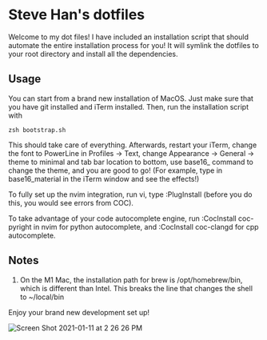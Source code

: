 # Steve Han's dotfiles
Welcome to my dot files! 
I have included an installation script that should automate the entire installation process for you! It will symlink the dotfiles to your root directory and install all the dependencies. 
## Usage
You can start from a brand new installation of MacOS. Just make sure that you have git installed and iTerm installed.
Then, run the installation script with 

```
zsh bootstrap.sh
```

This should take care of everything. Afterwards, restart your iTerm, change the font to PowerLine in Profiles -> Text, change Appearance -> General -> theme to minimal and tab bar location to bottom, use base16_ command to change the theme, and you are good to go! (For example, type in base16_material in the iTerm window and see the effects!)

To fully set up the nvim integration, run vi, type :PlugInstall (before you do this, you would see errors from COC). 

To take advantage of your code autocomplete engine, run :CocInstall coc-pyright in nvim for python autocomplete, and :CocInstall coc-clangd for cpp autocomplete. 

## Notes
1. On the M1 Mac, the installation path for brew is /opt/homebrew/bin, which is different than Intel. This breaks the line that changes the shell to ~/local/bin

Enjoy your brand new development set up!

![Screen Shot 2021-01-11 at 2 26 26 PM](https://user-images.githubusercontent.com/36038610/104235095-1568ba80-541a-11eb-9248-5d7ee5f5a6e4.png)
